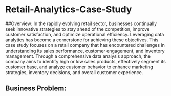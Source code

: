 # Retail-Analytics-Case-Study
##Overview: In the rapidly evolving retail sector, businesses continually seek innovative strategies to stay ahead of the competition, improve customer satisfaction, and optimize operational efficiency. Leveraging data analytics has become a cornerstone for achieving these objectives. This case study focuses on a retail company that has encountered challenges in understanding its sales performance, customer engagement, and inventory management. Through a comprehensive data analysis approach, the company aims to identify high or low sales products, effectively segment its customer base, and analyze customer behavior to enhance marketing strategies, inventory decisions, and overall customer experience.
## Business Problem:
